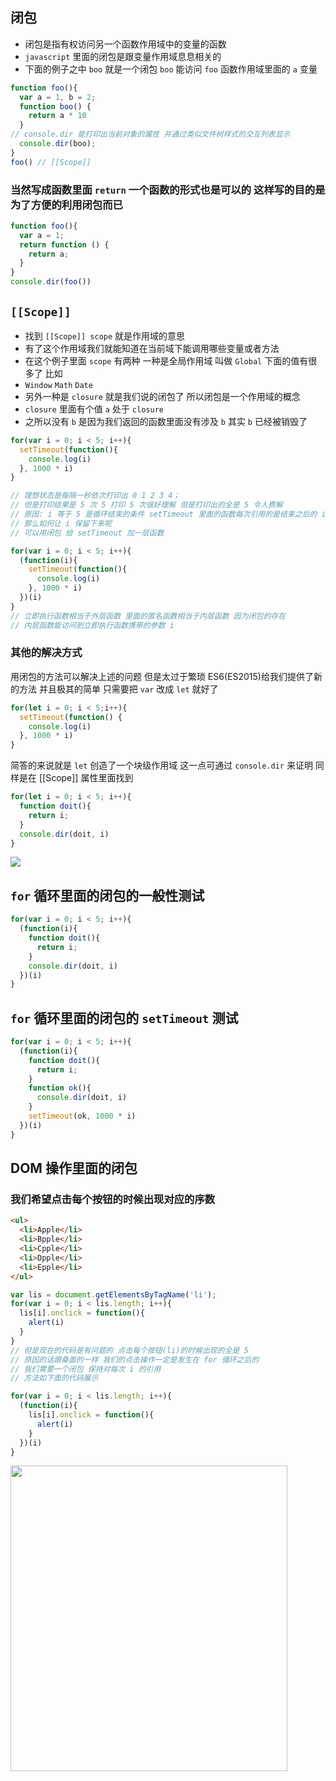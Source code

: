 ## 闭包
  - 闭包是指有权访问另一个函数作用域中的变量的函数
  - `javascript` 里面的闭包是跟变量作用域息息相关的
  - 下面的例子之中 `boo` 就是一个闭包 `boo` 能访问 `foo` 函数作用域里面的 `a` 变量

``` javascript
function foo(){
  var a = 1, b = 2;
  function boo() {
    return a * 10
  }
// console.dir 能打印出当前对象的属性 并通过类似文件树样式的交互列表显示
  console.dir(boo);
}
foo() // [[Scope]]
```
### 当然写成函数里面 `return` 一个函数的形式也是可以的 这样写的目的是为了方便的利用闭包而已
``` javascript
function foo(){
  var a = 1;
  return function () {
    return a;
  }
}
console.dir(foo())
```

## `[[Scope]]`
  - 找到 `[[Scope]] scope` 就是作用域的意思
  - 有了这个作用域我们就能知道在当前域下能调用哪些变量或者方法
  - 在这个例子里面 `scope` 有两种 一种是全局作用域 叫做 `Global` 下面的值有很多了 比如
  - `Window` `Math` `Date`
  - 另外一种是 `closure` 就是我们说的闭包了 所以闭包是一个作用域的概念
  - `closure` 里面有个值 `a` 处于 `closure`
  - 之所以没有 `b` 是因为我们返回的函数里面没有涉及 `b` 其实 `b` 已经被销毁了

``` javascript
for(var i = 0; i < 5; i++){
  setTimeout(function(){
    console.log(i)
  }, 1000 * i)
}

// 理想状态是每隔一秒依次打印出 0 1 2 3 4；
// 但是打印结果是 5 次 5 打印 5 次很好理解 但是打印出的全是 5 令人费解
// 原因: i 等于 5 是循环结束的条件 setTimeout 里面的函数每次引用的是结束之后的 i
// 那么如何让 i 保留下来呢
// 可以用闭包 给 setTimeout 加一层函数
```

``` javascript
for(var i = 0; i < 5; i++){
  (function(i){
    setTimeout(function(){
      console.log(i)
    }, 1000 * i)
  })(i)
}
// 立即执行函数相当于外层函数 里面的匿名函数相当于内层函数 因为闭包的存在
// 内层函数能访问到立即执行函数携带的参数 i
```
### 其他的解决方式

用闭包的方法可以解决上述的问题 但是太过于繁琐 ES6(ES2015)给我们提供了新的方法 并且极其的简单 只需要把 `var` 改成 `let` 就好了
``` javascript
for(let i = 0; i < 5;i++){
  setTimeout(function() {
    console.log(i)
  }, 1000 * i)
}
```
简答的来说就是 `let` 创造了一个块级作用域 这一点可通过 `console.dir` 来证明 同样是在 [[Scope]] 属性里面找到

``` javascript
for(let i = 0; i < 5; i++){
  function doit(){
    return i;
  }
  console.dir(doit, i)
}
```
<img src="./images/JavaScript_Closure_let.png" />

## `for` 循环里面的闭包的一般性测试

``` javascript
for(var i = 0; i < 5; i++){
  (function(i){
    function doit(){
      return i;
    }
    console.dir(doit, i)
  })(i)
}
```

## `for` 循环里面的闭包的 `setTimeout` 测试
``` javascript
for(var i = 0; i < 5; i++){
  (function(i){
    function doit(){
      return i;
    }
    function ok(){
      console.dir(doit, i)
    }
    setTimeout(ok, 1000 * i)
  })(i)
}
```

## DOM 操作里面的闭包
### 我们希望点击每个按钮的时候出现对应的序数
``` html
<ul>
  <li>Apple</li>
  <li>Bpple</li>
  <li>Cpple</li>
  <li>Dpple</li>
  <li>Epple</li>
</ul>
```

``` javascript
var lis = document.getElementsByTagName('li');
for(var i = 0; i < lis.length; i++){
  lis[i].onclick = function(){
    alert(i)
  }
}
// 但是现在的代码是有问题的 点击每个按钮(li)的时候出现的全是 5
// 原因的话跟桑面的一样 我们的点击操作一定是发生在 for 循环之后的
// 我们需要一个闭包 保持对每次 i 的引用
// 方法如下面的代码展示
```
``` javascript
for(var i = 0; i < lis.length; i++){
  (function(i){
    lis[i].onclick = function(){
      alert(i)
    }
  })(i)
}
```
<img style="width: 443px; height: 489px;" src="./images/JavaScript_Closure.png" />
